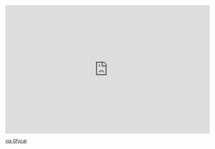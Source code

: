 <iframe src='https://gfycat.com/ifr/GrouchyAmusedLark' frameborder='0' scrolling='no' allowfullscreen width='640' height='404'></iframe><p> <a href="https://gfycat.com/grouchyamusedlark-dexter-s-laboratory-genndy-tartakovsky">via Gfycat</a></p>
